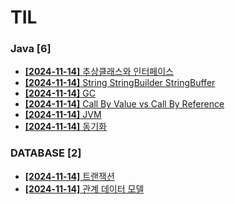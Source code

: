 # TIL
 
### Java [6]
- [**[2024-11-14]**  추상클래스와 인터페이스](https://github.com/A-lass/TIL/blob/main/Java/추상클래스와_인터페이스.md)
- [**[2024-11-14]**  String StringBuilder StringBuffer](https://github.com/A-lass/TIL/blob/main/Java/String_StringBuilder_StringBuffer.md)
- [**[2024-11-14]**  GC](https://github.com/A-lass/TIL/blob/main/Java/GC.md)
- [**[2024-11-14]**  Call By Value vs Call By Reference](https://github.com/A-lass/TIL/blob/main/Java/Call_By_Value_vs_Call_By_Reference.md)
- [**[2024-11-14]**  JVM](https://github.com/A-lass/TIL/blob/main/Java/JVM.md)
- [**[2024-11-14]**  동기화](https://github.com/A-lass/TIL/blob/main/Java/동기화.md)
### DATABASE [2]
- [**[2024-11-14]**  트랜잭션](https://github.com/A-lass/TIL/blob/main/DATABASE/트랜잭션.md)
- [**[2024-11-14]**  관계 데이터 모델](https://github.com/A-lass/TIL/blob/main/DATABASE/관계_데이터_모델.md)
